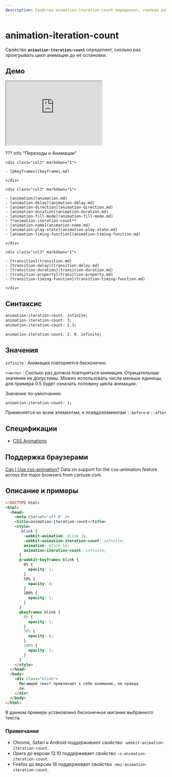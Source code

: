 ```yaml
---
description: Свойство animation-iteration-count определяет, сколько раз проигрывать цикл анимации до её остановки
---
```


# animation-iteration-count

Свойство **`animation-iteration-count`** определяет, сколько раз проигрывать цикл анимации до её остановки.

## Демо

<iframe class="interactive is-default-height" height="200" src="https://interactive-examples.mdn.mozilla.net/pages/css/animation-iteration-count.html" title="MDN Web Docs Interactive Example" loading="lazy" data-readystate="complete"></iframe>

??? info "Переходы и Анимации"

    <div class="col3" markdown="1">

    - [@keyframes](keyframes.md)

    </div>

    <div class="col3" markdown="1">

    - [animation](animation.md)
    - [animation-delay](animation-delay.md)
    - [animation-direction](animation-direction.md)
    - [animation-duration](animation-duration.md)
    - [animation-fill-mode](animation-fill-mode.md)
    - **animation-iteration-count**
    - [animation-name](animation-name.md)
    - [animation-play-state](animation-play-state.md)
    - [animation-timing-function](animation-timing-function.md)

    </div>

    <div class="col3" markdown="1">

    - [transition](transition.md)
    - [transition-delay](transition-delay.md)
    - [transition-duration](transition-duration.md)
    - [transition-property](transition-property.md)
    - [transition-timing-function](transition-timing-function.md)

    </div>

## Синтаксис

```css
animation-iteration-count: infinite;
animation-iteration-count: 3;
animation-iteration-count: 2.3;

animation-iteration-count: 2, 0, infinite;
```

## Значения

`infinite`
: Анимация повторяется бесконечно.

`<число>`
: Сколько раз должна повторяться анимация. Отрицательные значения не допустимы. Можно использовать числа меньше единицы, для примера 0.5 будет означать половину цикла анимации.

Значение по-умолчанию:

```css
animation-iteration-count: 1;
```

Применяется ко всем элементам, к псевдоэлементам `::before` и `::after`

## Спецификации

- [CSS Animations](http://dev.w3.org/csswg/css-animations/#animation-iteration-count)

## Поддержка браузерами

<p class="ciu_embed" data-feature="css-animation" data-periods="future_1,current,past_1,past_2">
  <a href="http://caniuse.com/#feat=css-animation">Can I Use css-animation?</a> Data on support for the css-animation feature across the major browsers from caniuse.com.
</p>

## Описание и примеры

```html
<!DOCTYPE html>
<html>
  <head>
    <meta charset="utf-8" />
    <title>animation-iteration-count</title>
    <style>
      .blink {
        -webkit-animation: blink 1s;
        -webkit-animation-iteration-count: infinite;
        animation: blink 1s;
        animation-iteration-count: infinite;
      }
      @-webkit-keyframes blink {
        0% {
          opacity: 1;
        }
        50% {
          opacity: 0;
        }
        100% {
          opacity: 1;
        }
      }
      @keyframes blink {
        0% {
          opacity: 1;
        }
        50% {
          opacity: 0;
        }
        100% {
          opacity: 1;
        }
      }
    </style>
  </head>
  <body>
    <div class="blink">
      Мигающий текст привлекает к себе внимание, не правда
      ли.
    </div>
  </body>
</html>
```

В данном примере установлено бесконечное мигание выбранного текста.

### Примечание

- Chrome, Safari и Android поддерживают свойство `-webkit-animation-iteration-count`.
- Opera до версии 12.10 поддерживает свойство `-o-animation-iteration-count`.
- Firefox до версии 16 поддерживает свойство `-moz-animation-iteration-count`.
